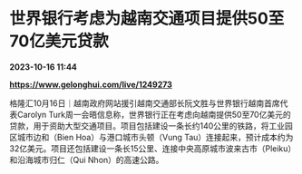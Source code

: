 # 世界银行考虑为越南交通项目提供50至70亿美元贷款

**2023-10-16 11:44**

**https://www.gelonghui.com/live/1249273**

格隆汇10月16日｜越南政府网站援引越南交通部长阮文胜与世界银行越南首席代表Carolyn Turk周一会晤信息称，世界银行正在考虑向越南提供50至70亿美元的贷款，用于资助大型交通项目。项目包括建设一条长约140公里的铁路，将工业园区城市边和（Bien Hoa）与港口城市头顿（Vung Tau）连接起来，预计成本约为32亿美元。项目还包括建设一条长15公里、连接中央高原城市波来古市（Pleiku）和沿海城市归仁（Qui Nhon）的高速公路。